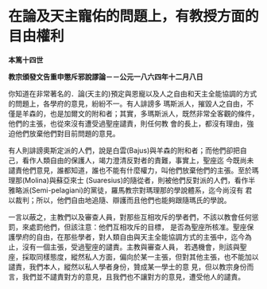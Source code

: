 # 在論及天主寵佑的問題上，有教授方面的目由權利


**本篤十四世**

**教宗頒發文告重申懲斥邪說謬論－－公元一八六四年十二月八日**





你知道在非常著名的．論(天主的)預定與恩寵以及人之自由和天主全能協調的方式的問題上，各學府的意見，紛紛不一。有人誹謗多
瑪斯派人，摧毀人之自由，不僅是羊森的，也是加爾文的附和者；其實，多瑪斯派人，既然非常全客觀的條件，他們的主張，也從來沒有遭受過聖座譴責，則任何教
會的長上，都沒有理由，強迫他們放棄他們對目前問題的意見。

有人則誹謗奧斯定派的人們，說是白雲(Bajus)與羊森的附和者；而他們卻把自己，看作人類自由的保護人，竭力澄清反對者的責難，事實上，聖座迄
今既尚未譴責他們意見，誰都知道，誰也不能有什麼權力，叫他們放棄他們的主張。至於瑪理那(Molina)與蘇亞來士 
(Suaresius)的隨從者，則被他們反對派的人們，看作半雅略派(Semi-pelagiani)的黨徒，羅馬教宗對瑪理那的學說體系，迄今尚沒有
君以裁判；所以，他們自由地追隨、辯護而且他們也能夠跟隨瑪氏的學說。

一言以蔽之，主教們以及審查人員，對那些互相攻斥的學者們，不該以教會任何慫罰，來處罰他們，但該注意：他們互相攻斥的目標，
是否為聖座所核准。聖座保護學府的自由，在那些學者，對人類自由與天主全能協調方式的主張中，迄今為止，沒有一個主張，受過聖座的譴責。主教與審查人員，
若遇機會，則該與聖座，採取同樣態度，縱然私人方面，偏向於某一主張，但對其他主張，也不能加以譴責，我們本人，縱然以私人學者身份，贊成某一學士的意
見，但以教宗身份而言，我們並不譴責對方的意見，且我們也不讓對方的意見，遭受他人的譴責。

